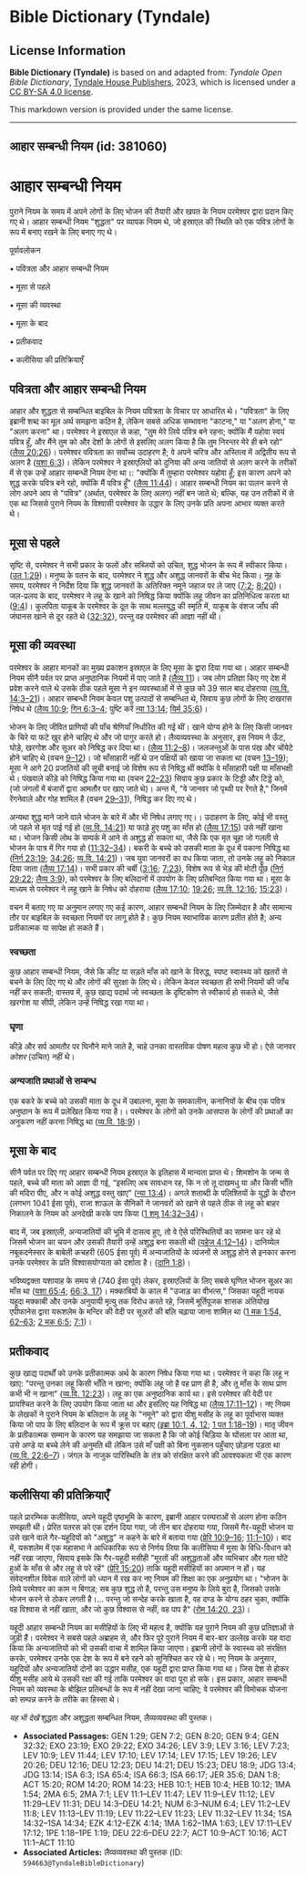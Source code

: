 # Bible Dictionary (Tyndale)

## License Information

**Bible Dictionary (Tyndale)** is based on and adapted from: _Tyndale Open Bible Dictionary_, [Tyndale House Publishers](https://tyndaleopenresources.com/), 2023, which is licensed under a [CC BY-SA 4.0 license](https://creativecommons.org/licenses/by-sa/4.0/legalcode.en).

This markdown version is provided under the same license.



--------------------------------

## आहार सम्बन्धी नियम (id: 381060)

आहार सम्बन्धी नियम
==================

पुराने नियम के समय में अपने लोगों के लिए भोजन की तैयारी और खपत के नियम परमेश्वर द्वारा प्रदान किए गए थे। आहार सम्बन्धी नियम "शुद्धता" पर व्यापक नियम थे, जो इस्राएल की स्थिति को एक पवित्र लोगों के रूप में बनाए रखने के लिए बनाए गए थे।

पूर्वावलोकन

• पवित्रता और आहार सम्बन्धी नियम

• मूसा से पहले

• मूसा की व्यवस्था

• मूसा के बाद

• प्रतीकवाद

• कलीसिया की प्रतिक्रियाएँ

पवित्रता और आहार सम्बन्धी नियम
------------------------------

आहार और शुद्धता से सम्बन्धित बाइबिल के नियम पवित्रता के विचार पर आधारित थे। "पवित्रता" के लिए इब्रानी शब्द का मूल अर्थ समझना कठिन है, लेकिन सबसे अधिक सम्भावना "काटना," या "अलग होना," या "अलग करना" था। परमेश्वर ने इस्राएल से कहा, "तुम मेरे लिये पवित्र बने रहना; क्योंकि मैं यहोवा स्वयं पवित्र हूँ, और मैंने तुम को और देशों के लोगों से इसलिए अलग किया है कि तुम निरन्तर मेरे ही बने रहो" ([लैव्य 20:26](https://ref.ly/Lev20:26))। परमेश्वर पवित्रता का सर्वोच्च उदाहरण है; वे अपने चरित्र और अस्तित्व में अद्वितीय रूप से अलग है ([यशा 6:3](https://ref.ly/Isa6:3))। लेकिन परमेश्वर ने इस्राएलियों को दुनिया की अन्य जातियों से अलग करने के तरीकों में से एक उन्हें आहार सम्बन्धी नियम देना था।: "क्योंकि मैं तुम्हारा परमेश्वर यहोवा हूँ; इस कारण अपने को शुद्ध करके पवित्र बने रहो, क्योंकि मैं पवित्र हूँ" ([लैव्य 11:44](https://ref.ly/Lev11:44))। आहार सम्बन्धी नियम का पालन करने से लोग अपने आप से "पवित्र" (अर्थात, परमेश्वर के लिए अलग) नहीं बन जाते थे; बल्कि, यह उन तरीकों में से एक था जिससे पुराने नियम के विश्वासी परमेश्वर के उद्धार के लिए उनके प्रति अपना आभार व्यक्त करते थे।

मूसा से पहले
------------

सृष्टि से, परमेश्वर ने सभी प्रकार के फलों और सब्जियों को उचित, शुद्ध भोजन के रूप में स्वीकार किया। ([उत 1:29](https://ref.ly/Gen1:29))। मनुष्य के पतन के बाद, परमेश्वर ने शुद्ध और अशुद्ध जानवरों के बीच भेद किया। नूह के समय, परमेश्वर ने निर्देश दिया कि शुद्ध जानवरों के अतिरिक्त नमूने जहाज पर ले जाए ([7:2](https://ref.ly/Gen7:2); [8:20](https://ref.ly/Gen8:20))। जल\-प्रलय के बाद, परमेश्वर ने लहू के खाने को निषिद्ध किया क्योंकि लहू जीवन का प्रतिनिधित्व करता था ([9:4](https://ref.ly/Gen9:4))। कुलपिता याकूब के परमेश्वर के दूत के साथ मल्लयुद्ध की स्मृति में, याकूब के वंशज जाँघ की जंघानस खाने से दूर रहते थे ([32:32](https://ref.ly/Gen32:32)), परन्तु वह परमेश्वर की आज्ञा नहीं थी।

मूसा की व्यवस्था
----------------

परमेश्वर के आहार मानकों का मुख्य प्रकाशन इस्राएल के लिए मूसा के द्वारा दिया गया था। आहार सम्बन्धी नियम सीनै पर्वत पर प्राप्त अनुष्ठानिक नियमों में पाए जाते है ([लैव्य 11](https://ref.ly/Lev11:1-Lev11:47))। जब लोग प्रतिज्ञा किए गए देश में प्रवेश करने वाले थे उसके ठीक पहले मूसा ने इन व्यवस्थाओं में से कुछ को 39 साल बाद दोहराया ([व्य.वि. 14:3–21](https://ref.ly/Deut14:3-Deut14:21))। आहार सम्बन्धी नियम केवल पशु उत्पादों से सम्बन्धित थे, सिवाय कुछ लोगों के लिए दाखरास निषेध थे ([लैव्य 10:9](https://ref.ly/Lev10:9); [गिन 6:3–4](https://ref.ly/Num6:3-Num6:4); पुष्टि करें [न्या 13:14](https://ref.ly/Judg13:14); [यिर्म 35:6](https://ref.ly/Jer35:6))।

भोजन के लिए जीवित प्राणियों की पाँच श्रेणियाँ निर्धारित की गई थीं। खाने योग्य होने के लिए किसी जानवर के चिरे या फटे खुर होने चाहिए थे और जो पागुर करते हो। लैव्यव्यवस्था के अनुसार, इस नियम ने ऊँट, घोड़े, खरगोश और सूअर को निषिद्ध कर दिया था। ([लैव्य 11:2–8](https://ref.ly/Lev11:2-Lev11:8))। जलजन्तुओं के पास पंख और चोंयेटे होने चाहिए थे (वचन [9–12](https://ref.ly/Lev11:9-Lev11:12))। जो माँसाहारी नहीं थे उन पक्षियों को खाया जा सकता था (वचन [13–19](https://ref.ly/Lev11:13-Lev11:19)); मूसा ने आगे 20 प्रजातियों की सूची बनाई जो विशेष रूप से निषिद्ध थीं क्योंकि वे माँसाहारी पक्षी या माँसभक्षी थे। पंखवाले कीड़े को निषिद्ध किया गया था (वचन [22–23](https://ref.ly/Lev11:22-Lev11:23)) सिवाय कुछ प्रकार के टिड्डी और टिड्डे को, (जो जंगलों में बंजारों द्वारा आमतौर पर खाए जाते थे)। अन्त में, "वे जानवर जो पृथ्वी पर रेंगते है," जिनमें रेंगनेवाले और गोह शामिल है (वचन [29–31](https://ref.ly/Lev11:29-Lev11:31)), निषिद्ध कर दिए गए थे।

अन्यथा शुद्ध माने जाने वाले भोजन के बारे में और भी निषेध लगाए गए।। उदाहरण के लिए, कोई भी वस्तु जो पहले से मृत पाई गई हो ([व्य.वि. 14:21](https://ref.ly/Deut14:21)) या फाड़े हुए पशु का माँस हो ([लैव्य 17:15](https://ref.ly/Lev17:15)) उसे नहीं खाना था। भोजन किसी लोथ के सम्पर्क में आने से अशुद्ध हो सकता था, जैसे कि एक मृत चूहा जो गलती से भोजन के पात्र में गिर गया हो ([11:32–34](https://ref.ly/Lev11:32-Lev11:34))। बकरी के बच्चे को उसकी माता के दूध में पकाना निषिद्ध था ([निर्ग 23:19](https://ref.ly/Exod23:19); [34:26](https://ref.ly/Exod34:26); [व्य.वि. 14:21](https://ref.ly/Deut14:21))। जब युवा जानवरों का वध किया जाता, तो उनके लहू को निकाल दिया जाता ([लैव्य 17:14](https://ref.ly/Lev17:14))। सभी प्रकार की चर्बी ([3:16](https://ref.ly/Lev3:16); [7:23](https://ref.ly/Lev7:23)), विशेष रूप से भेड़ की मोटी पूँछ ([निर्ग 29:22](https://ref.ly/Exod29:22); [लैव्य 3:9](https://ref.ly/Lev3:9)), को परमेश्वर के लिए बलिदानों में उपयोग के लिए प्रतिबन्दित किया गया था। मूसा के माध्यम से परमेश्वर ने लहू खाने के निषेध को दोहराया ([लैव्य 17:10](https://ref.ly/Lev17:10); [19:26](https://ref.ly/Lev19:26); [व्य.वि. 12:16](https://ref.ly/Deut12:16); [15:23](https://ref.ly/Deut15:23))।

वचन में बताए गए या अनुमान लगाए गए कई कारण, आहार सम्बन्धी नियम के लिए जिम्मेदार है और सामान्य तौर पर बाइबिल के स्वच्छता नियमों पर लागू होते है। कुछ नियम स्वाभाविक कारण प्रतीत होते है; अन्य प्रतीकात्मक या सापेक्ष हो सकते हैं।

### स्वच्छता

कुछ आहार सम्बन्धी नियम, जैसे कि कीट या सड़ते माँस को खाने के विरुद्ध, स्पष्ट स्वास्थ्य को खतरों से बचने के लिए दिए गए थे और लोगों की सुरक्षा के लिए थे। लेकिन केवल स्वच्छता ही सभी नियमों की जाँच नहीं कर सकती; वास्तव में, कुछ खाद्य पदार्थ जो स्वच्छता के दृष्टिकोण से स्वीकार्य हो सकते थे, जैसे खरगोश या सीपी, लेकिन उन्हें निषिद्ध रखा गया था।

### घृणा

कीड़े और सर्प आमतौर पर घिनौने माने जाते है, चाहे उनका वास्तविक पोषण महत्व कुछ भी हो। ऐसे जानवर *कोशर* (उचित) नहीं थे।

### अन्यजाति प्रथाओं से सम्बन्ध

एक बकरे के बच्चे को उसकी माता के दूध में उबालना, मूसा के समकालीन, कनानियों के बीच एक पवित्र अनुष्ठान के रूप में प्रलेखित किया गया है।। परमेश्वर के लोगों को उनके आसपास के लोगों की प्रथाओं का अनुकरण नहीं करना निषिद्ध था ([व्य.वि. 18:9](https://ref.ly/Deut18:9))।

मूसा के बाद
-----------

सीनै पर्वत पर दिए गए आहार सम्बन्धी नियम इस्राएल के इतिहास में मान्यता प्राप्त थे। शिमशोन के जन्म से पहले, बच्चे की माता को आज्ञा दी गई, “इसलिए अब सावधान रह, कि न तो तू दाखमधु या और किसी भाँति की मदिरा पीए, और न कोई अशुद्ध वस्तु खाए” ([न्या 13:4](https://ref.ly/Judg13:4))। अगले शताब्दी के पलिश्तियों के युद्धों के दौरान (लगभग 1041 ईसा पूर्व), राजा शाऊल के सैनिकों ने जानवरों को खाने से पहले ठीक से लहू को बाहर निकालने के नियम को अनदेखी करके पाप किया ([1 शमू 14:32–34](https://ref.ly/1Sam14:32-1Sam14:34))।

बाद में, जब इस्राएली, अन्यजातियों की भूमि में दासत्व हुए, तो वे ऐसे परिस्थितियों का सामना कर रहे थे जिसमें भोजन का चयन और उसकी तैयारी उन्हें अशुद्ध बना सकती थी ([यहेज 4:12–14](https://ref.ly/Ezek4:12-Ezek4:14))। दानिय्येल नबूकदनेस्सर के बाबेली कचहरी (605 ईसा पूर्व) में अन्यजातियों के व्यंजनों से अशुद्ध होने से इनकार करना उनके परमेश्वर के प्रति विश्वासयोग्यता को दर्शाता है। ([दानि 1:8](https://ref.ly/Dan1:8))।

भविष्यद्वक्ता यशायाह के समय से (740 ईसा पूर्व) लेकर, इस्राएलियों के लिए सबसे घृणित भोजन सूअर का माँस था ([यशा 65:4](https://ref.ly/Isa65:4); [66:3, 17](https://ref.ly/Isa66:3,Isa66:17))। मक्काबियों के काल में "उजाड़ का वीभत्स," जिसका यहूदी नायक यहूदा मक्काबी और उनके अनुयायी मृत्यु तक विरोध करते रहे, जिसमें मूर्तिपूजक शासक अंतियोख एपीफानेस द्वारा यरूशलेम के मन्दिर की वेदी पर सूअरों की बलि चढ़ाया जाना शामिल था ([1 मक 1:54, 62–63](https://ref.ly/1Macc1:54,1Macc1:62-1Macc1:63); [2 मक 6:5](https://ref.ly/2Macc6:5); [7:1](https://ref.ly/2Macc7:1))।

प्रतीकवाद
---------

कुछ खाद्य पदार्थों को उनके प्रतीकात्मक अर्थ के कारण निषेध किया गया था। परमेश्वर ने कहा कि लहू न खाए: "परन्तु उनका लहू किसी भाँति न खाना; क्योंकि लहू जो है वह प्राण ही है, और तू माँस के साथ प्राण कभी भी न खाना" ([व्य.वि. 12:23](https://ref.ly/Deut12:23))। लहू का एक अनुष्ठानिक कार्य था। इसे परमेश्वर की वेदी पर प्रायश्चित करने के लिए उपयोग किया जाता था और इसलिए यह निषिद्ध था ([लैव्य 17:11–12](https://ref.ly/Lev17:11-Lev17:12))। नए नियम के लेखकों ने पुराने नियम के बलिदान के लहू के "नमूने" को द्वारा यीशु मसीह के लहू का पूर्वाभास व्यक्त किया जो पाप के लिए बलिदान के रूप में क्रूस पर बहाए ([इब्रा 10:1, 4, 12](https://ref.ly/Heb10:1,Heb10:4,Heb10:12); [1 पत 1:18–19](https://ref.ly/1Pet1:18-1Pet1:19))। मातृ जीवन के प्रतीकात्मक सम्मान के कारण यह समझाया जा सकता है कि जो कोई चिड़िया के घोंसला पर आता था, उसे अण्डे या बच्चे लेने की अनुमति थी लेकिन उसे माँ पक्षी को बिना नुकसान पहुँचाए छोड़ना पड़ता था ([व्य.वि. 22:6–7](https://ref.ly/Deut22:6-Deut22:7))। जंगल के नाजुक पारिस्थिति के तंत्र को संरक्षित करने की आवश्यकता भी एक कारण रही होगी।

कलीसिया की प्रतिक्रियाएँ
------------------------

पहले प्रारम्भिक कलीसिया, अपने यहूदी पृष्ठभूमि के कारण, इब्रानी आहार परम्पराओं से अलग होना कठिन समझती थी। प्रेरित पतरस को एक दर्शन दिया गया, जो तीन बार दोहराया गया, जिसमें गैर\-यहूदी भोजन या उसे खाने वाले गैर\-यहूदियों को "अशुद्ध" न कहने के बारे में बताया गया ([प्रेरि 10:9–16](https://ref.ly/Acts10:9-Acts10:16); [11:1–10](https://ref.ly/Acts11:1-Acts11:10))। बाद में, यरूशलेम में एक महासभा ने आधिकारिक रूप से निर्णय लिया कि कलीसिया में मूसा के विधि\-विधान को नहीं रखा जाएगा, सिवाय इसके कि गैर\-यहूदी मसीही "मूरतों की अशुद्धताओं और व्यभिचार और गला घोंटे हुओं के माँस से और लहू से परे रहें" ([प्रेरि 15:20](https://ref.ly/Acts15:20)) ताकि यहूदी मसीहियों का अपमान न हों। यह संवेदनशील विवेक वाले लोगों को ध्यान में रख कर नए नियम की शिक्षा का एक अनुप्रयोग था। "भोजन के लिये परमेश्वर का काम न बिगाड़; सब कुछ शुद्ध तो है, परन्तु उस मनुष्य के लिये बुरा है, जिसको उसके भोजन करने से ठोकर लगती है।... परन्तु जो सन्देह करके खाता है, वह दण्ड के योग्य ठहर चुका, क्योंकि वह विश्वास से नहीं खाता, और जो कुछ विश्वास से नहीं, वह पाप है" ([रोम 14:20, 23](https://ref.ly/Rom14:20,Rom14:23))।

यहूदी आहार सम्बन्धी नियम का मसीहियों के लिए भी महत्व है, क्योंकि यह पुराने नियम की कुछ प्रतिज्ञाओं से जुड़ी हैं। परमेश्वर ने सबसे पहले अब्राहम से, और फिर पूरे पुराने नियम में बार\-बार उल्लेख करके यह वादा किया कि अन्यजातियों को भी उसकी वाचा में शामिल किया जाएगा। इब्रानी लोगों के स्वास्थ्य को संरक्षित करके, परमेश्वर उनके एक देश के रूप में बने रहने को सुनिश्चित कर रहे थे। नए नियम के अनुसार, यहूदियों और अन्यजातियों दोनों का उद्धार मसीह, एक यहूदी द्वारा प्राप्त किया गया था। जिस देश से होकर यीशु मसीह आये थे उसकी रक्षा की गई ताकि परमेश्वर का वादा पूरा हो सके। इस प्रकार, आहार सम्बन्धी नियम को व्यवस्था के बोझिल प्रतिबन्धों के रूप में नहीं देखा जाना चाहिए; वे परमेश्वर की विमोचक योजना को सम्पन्न करने के तरीके का हिस्सा थे।

*यह भी देखें*  शुद्धता और अशुद्धता सम्बन्धित नियम, लैव्यव्यवस्था की पुस्तक।

* **Associated Passages:** GEN 1:29; GEN 7:2; GEN 8:20; GEN 9:4; GEN 32:32; EXO 23:19; EXO 29:22; EXO 34:26; LEV 3:9; LEV 3:16; LEV 7:23; LEV 10:9; LEV 11:44; LEV 17:10; LEV 17:14; LEV 17:15; LEV 19:26; LEV 20:26; DEU 12:16; DEU 12:23; DEU 14:21; DEU 15:23; DEU 18:9; JDG 13:4; JDG 13:14; ISA 6:3; ISA 65:4; ISA 66:3; ISA 66:17; JER 35:6; DAN 1:8; ACT 15:20; ROM 14:20; ROM 14:23; HEB 10:1; HEB 10:4; HEB 10:12; 1MA 1:54; 2MA 6:5; 2MA 7:1; LEV 11:1–LEV 11:47; LEV 11:9–LEV 11:12; LEV 11:29–LEV 11:31; DEU 14:3–DEU 14:21; NUM 6:3–NUM 6:4; LEV 11:2–LEV 11:8; LEV 11:13–LEV 11:19; LEV 11:22–LEV 11:23; LEV 11:32–LEV 11:34; 1SA 14:32–1SA 14:34; EZK 4:12–EZK 4:14; 1MA 1:62–1MA 1:63; LEV 17:11–LEV 17:12; 1PE 1:18–1PE 1:19; DEU 22:6–DEU 22:7; ACT 10:9–ACT 10:16; ACT 11:1–ACT 11:10
* **Associated Articles:** लैव्यव्यवस्था की पुस्तक (ID: `594663@TyndaleBibleDictionary`)

